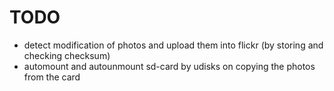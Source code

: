 # TODO

*	detect modification of photos and upload them into flickr (by storing and checking checksum)
*	automount and autounmount sd-card by udisks on copying the photos from the card
